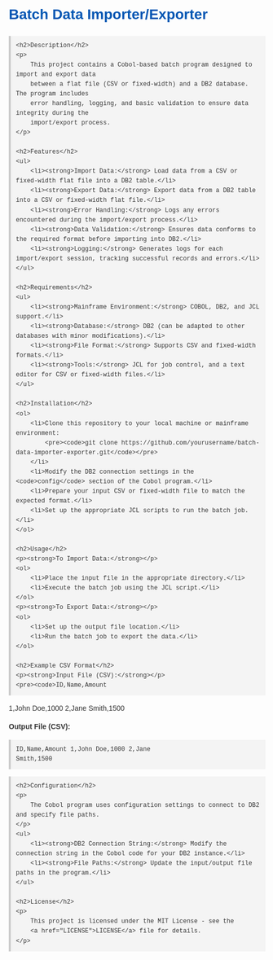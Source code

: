 <!DOCTYPE html>
<html lang="en">
<head>
    <meta charset="UTF-8">
    <meta name="viewport" content="width=device-width, initial-scale=1.0">
    <title>Batch Data Importer/Exporter</title>
    <style>
        body {
            font-family: Arial, sans-serif;
            line-height: 1.6;
            margin: 20px;
            color: #333;
        }
        h1, h2, h3 {
            color: #0056b3;
        }
        code {
            background-color: #f4f4f4;
            padding: 2px 4px;
            border-radius: 4px;
            font-family: Consolas, "Courier New", monospace;
        }
        pre {
            background-color: #f4f4f4;
            padding: 10px;
            border-left: 4px solid #ccc;
            overflow-x: auto;
        }
        ul {
            margin-left: 20px;
        }
        a {
            color: #0056b3;
            text-decoration: none;
        }
        a:hover {
            text-decoration: underline;
        }
    </style>
</head>
<body>
    <h1>Batch Data Importer/Exporter</h1>

    <h2>Description</h2>
    <p>
        This project contains a Cobol-based batch program designed to import and export data 
        between a flat file (CSV or fixed-width) and a DB2 database. The program includes 
        error handling, logging, and basic validation to ensure data integrity during the 
        import/export process.
    </p>

    <h2>Features</h2>
    <ul>
        <li><strong>Import Data:</strong> Load data from a CSV or fixed-width flat file into a DB2 table.</li>
        <li><strong>Export Data:</strong> Export data from a DB2 table into a CSV or fixed-width flat file.</li>
        <li><strong>Error Handling:</strong> Logs any errors encountered during the import/export process.</li>
        <li><strong>Data Validation:</strong> Ensures data conforms to the required format before importing into DB2.</li>
        <li><strong>Logging:</strong> Generates logs for each import/export session, tracking successful records and errors.</li>
    </ul>

    <h2>Requirements</h2>
    <ul>
        <li><strong>Mainframe Environment:</strong> COBOL, DB2, and JCL support.</li>
        <li><strong>Database:</strong> DB2 (can be adapted to other databases with minor modifications).</li>
        <li><strong>File Format:</strong> Supports CSV and fixed-width formats.</li>
        <li><strong>Tools:</strong> JCL for job control, and a text editor for CSV or fixed-width files.</li>
    </ul>

    <h2>Installation</h2>
    <ol>
        <li>Clone this repository to your local machine or mainframe environment:
            <pre><code>git clone https://github.com/yourusername/batch-data-importer-exporter.git</code></pre>
        </li>
        <li>Modify the DB2 connection settings in the <code>config</code> section of the Cobol program.</li>
        <li>Prepare your input CSV or fixed-width file to match the expected format.</li>
        <li>Set up the appropriate JCL scripts to run the batch job.</li>
    </ol>

    <h2>Usage</h2>
    <p><strong>To Import Data:</strong></p>
    <ol>
        <li>Place the input file in the appropriate directory.</li>
        <li>Execute the batch job using the JCL script.</li>
    </ol>
    <p><strong>To Export Data:</strong></p>
    <ol>
        <li>Set up the output file location.</li>
        <li>Run the batch job to export the data.</li>
    </ol>

    <h2>Example CSV Format</h2>
    <p><strong>Input File (CSV):</strong></p>
    <pre><code>ID,Name,Amount
1,John Doe,1000
2,Jane Smith,1500</code></pre>
    <p><strong>Output File (CSV):</strong></p>
    <pre><code>ID,Name,Amount
1,John Doe,1000
2,Jane Smith,1500</code></pre>

    <h2>Configuration</h2>
    <p>
        The Cobol program uses configuration settings to connect to DB2 and specify file paths.
    </p>
    <ul>
        <li><strong>DB2 Connection String:</strong> Modify the connection string in the Cobol code for your DB2 instance.</li>
        <li><strong>File Paths:</strong> Update the input/output file paths in the program.</li>
    </ul>

    <h2>License</h2>
    <p>
        This project is licensed under the MIT License - see the 
        <a href="LICENSE">LICENSE</a> file for details.
    </p>
</body>
</html>

